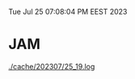 Tue Jul 25 07:08:04 PM EEST 2023
# JAM
<a href='./cache/202307/25_19.log'>./cache/202307/25_19.log</a>
